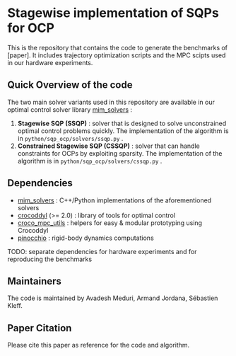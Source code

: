# Stagewise implementation of SQPs for OCP

This is the repository that contains the code to generate the benchmarks of [paper]. It includes trajectory optimization scripts and the MPC scipts used in our hardware experiments. 

## Quick Overview of the code

The two main solver variants used in this repository are available in our optimal control solver library [mim_solvers](https://github.com/machines-in-motion/mim_solvers/tree/main) :
1. **Stagewise SQP (SSQP)** : solver that is designed to solve unconstrained optimal control problems quickly. The implementation of the algorithm is in `python/sqp_ocp/solvers/ssqp.py` .
2. **Constrained Stagewise SQP (CSSQP)** : solver that can handle constraints for OCPs by exploiting sparsity.  The implementation of the algorithm is in `python/sqp_ocp/solvers/cssqp.py` .

## Dependencies
- [mim_solvers](https://github.com/machines-in-motion/mim_solvers/tree/main) : C++/Python implementations of the aforementioned solvers
- [crocoddyl](https://github.com/loco-3d/crocoddyl/tree/master) (>= 2.0) : library of tools for optimal control  
- [croco_mpc_utils](https://github.com/machines-in-motion/croco_mpc_utils.git) : helpers for easy & modular prototyping using Crocoddyl
- [pinocchio](https://github.com/stack-of-tasks/pinocchio) : rigid-body dynamics computations

TODO: separate dependencies for hardware experiments and for reproducing the benchmarks

## Maintainers 

The code is maintained by Avadesh Meduri, Armand Jordana, Sébastien Kleff. 

## Paper Citation

Please cite this paper as reference for the code and algorithm. 
